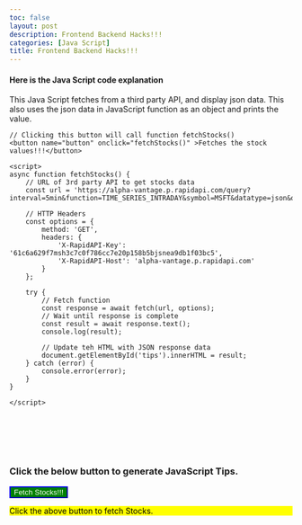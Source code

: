 ```yaml
---
toc: false
layout: post
description: Frontend Backend Hacks!!!
categories: [Java Script]
title: Frontend Backend Hacks!!!
---
```


#### Here is the Java Script code explanation 
This Java Script fetches from a third party API, and display json data. This also uses the json data in JavaScript function as an object and prints the value. 

```
// Clicking this button will call function fetchStocks() 
<button name="button" onclick="fetchStocks()" >Fetches the stock values!!!</button>

<script>
async function fetchStocks() {
	// URL of 3rd party API to get stocks data
	const url = 'https://alpha-vantage.p.rapidapi.com/query?interval=5min&function=TIME_SERIES_INTRADAY&symbol=MSFT&datatype=json&output_size=compact';

	// HTTP Headers
	const options = {
		method: 'GET',
		headers: {
			'X-RapidAPI-Key': '61c6a629f7msh3c7c0f786cc7e20p158b5bjsnea9db1f03bc5',
			'X-RapidAPI-Host': 'alpha-vantage.p.rapidapi.com'
		}
	};

	try {
		// Fetch function
		const response = await fetch(url, options);
		// Wait until response is complete
		const result = await response.text();
		console.log(result);

		// Update teh HTML with JSON response data
		document.getElementById('tips').innerHTML = result;
	} catch (error) {
		console.error(error);
	}
}

</script>
```
<br/><br/><br/><br/>


### Click the below button to generate JavaScript Tips.

<button name="button" onclick="fetchStocks()" style="background-color:green; border-color:blue; color:white">Fetch Stocks!!!</button>
<br/>

<p id="tips" style="background-color:yellow; color:black">Click the above button to fetch Stocks.</p>

<script>
async function fetchStocks() {
	
	const url = 'https://alpha-vantage.p.rapidapi.com/query?interval=5min&function=TIME_SERIES_INTRADAY&symbol=MSFT&datatype=json&output_size=compact';
	const options = {
		method: 'GET',
		headers: {
			'X-RapidAPI-Key': '61c6a629f7msh3c7c0f786cc7e20p158b5bjsnea9db1f03bc5',
			'X-RapidAPI-Host': 'alpha-vantage.p.rapidapi.com'
		}
	};

	try {
		const response = await fetch(url, options);
		const result = await response.text();
		console.log(result);
		document.getElementById('tips').innerHTML = result;
	} catch (error) {
		console.error(error);
	}
}

</script>



